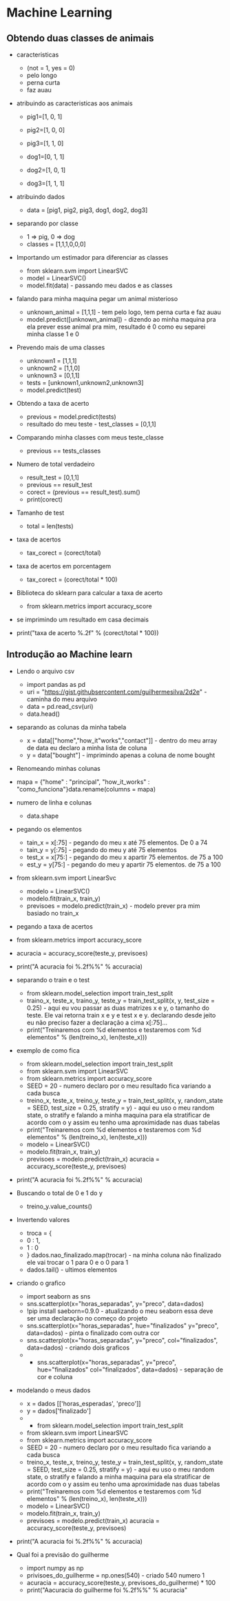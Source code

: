 # Machine Learning
## Obtendo duas classes de animais 
- caracteristicas
   - (not = 1, yes = 0)
    - pelo longo
    - perna curta
    - faz auau
- atribuindo as caracteristicas aos animais
  - pig1=[1, 0, 1]
  - pig2=[1, 0, 0]
  - pig3=[1, 1, 0]

  - dog1=[0, 1, 1]
  - dog2=[1, 0, 1]
  - dog3=[1, 1, 1]

- atribuindo dados
  - data = [pig1, pig2, pig3, dog1, dog2, dog3]
- separando por classe
  - 1 => pig, 0 => dog
  - classes = [1,1,1,0,0,0]

- Importando um estimador para diferenciar as classes
  - from sklearn.svm import LinearSVC
  - model = LinearSVC()
  - model.fit(data) - passando meu dados e as classes

- falando para minha maquina pegar um animal misterioso
  - unknown_animal = [1,1,1] - tem pelo logo, tem perna curta e faz auau
  - model.predict([unknown_animal]) - dizendo ao minha maquina pra ela prever esse animal pra mim, resultado é 0 como eu separei minha classe 1 e 0

- Prevendo mais de uma classes
  - unknown1 = [1,1,1]
  - unknown2 = [1,1,0]
  - unknown3 = [0,1,1]
  - tests = [unknown1,unknown2,unknown3]
  - model.predict(test) 

- Obtendo a taxa de acerto
  -  previous = model.predict(tests)  
  -  resultado do meu teste - test_classes =  [0,1,1]

- Comparando minha classes com meus teste_classe
  - previous == tests_classes

- Numero de total verdadeiro
  - result_test =  [0,1,1]
  - previous == result_test
  - corect = (previous == result_test).sum()
  - print(corect)

- Tamanho de test
  - total = len(tests)

- taxa de acertos 
  - tax_corect = (corect/total)

- taxa de acertos em porcentagem
  - tax_corect = (corect/total * 100) 

- Biblioteca do sklearn para calcular a taxa de acerto
  - from sklearn.metrics import accuracy_score
 
 - se imprimindo um resultado em casa decimais
  - print("taxa de acerto %.2f" % (corect/total * 100))

## Introdução ao Machine learn
- Lendo o arquivo csv
  - import pandas as pd
  - uri = "https://gist.githubsercontent.com/guilhermesilva/2d2e" - caminha do meu arquivo 
  - data = pd.read_csv(uri)
  - data.head()

- separando as colunas da minha tabela
  - x = data[["home","how_it"works","contact"]] - dentro do meu array de data eu declaro a minha lista de coluna
  - y = data["bought"] - imprimindo apenas a coluna de nome bought

- Renomeando minhas colunas
 - mapa = {"home" : "principal", "how_it_works" : "como_funciona"}data.rename(columns = mapa)

- numero de linha e colunas
  - data.shape 

- pegando os elementos
  - tain_x = x[:75] - pegando do meu x até 75 elementos. De 0 a 74
  - tain_y = y[:75] - pegando do meu y até 75 elementos
  - test_x = x[75:] - pegando do meu x apartir 75 elementos. de 75 a 100
  - est_y = y[75:] - pegando do meu y apartir 75 elementos. de 75 a 100

- from sklearn.svm import LinearSvc
  - modelo = LinearSVC()
  - modelo.fit(train_x, train_y)
  - previsoes = modelo.predict(train_x) - modelo prever pra mim basiado no train_x

- pegando a taxa de acertos
 - from sklearn.metrics import accuracy_score
 - acuracia = accuracy_score(teste_y, previsoes)
 - print("A acuracia foi %.2f%%" % accuracia)

- separando o train e o test
  - from sklearn.model_selection import train_test_split
  - traino_x, teste_x, traino_y, teste_y = train_test_split(x, y, test_size = 0.25) - aqui eu vou passar as duas matrizes x e y, o tamanho do teste. Ele vai retorna train x e y e test x e y. declarando desde jeito eu não preciso fazer a declaração a cima x[:75]...
  - print("Treinaremos com %d elementos e testaremos com %d elementos" % (len(treino_x), len(teste_x)))

- exemplo de como fica
  - from sklearn.model_selection import train_test_split
  - from sklearn.svm import LinearSVC
  - from sklearn.metrics import accuracy_score
  - SEED = 20 - numero declaro por o meu resultado fica variando a cada busca
  - treino_x, teste_x, treino_y, teste_y = train_test_split(x, y, random_state = SEED, test_size = 0.25, stratify = y) - aqui eu uso o meu random state, o stratify e falando a minha maquina para ela stratificar de acordo com o y assim eu tenho uma aproximidade nas duas tabelas
  - print("Treinaremos com %d elementos e testaremos com %d elementos" % (len(treino_x), len(teste_x)))
  - modelo = LinearSVC()
  - modelo.fit(train_x, train_y)
  - previsoes = modelo.predict(train_x)
  acuracia = accuracy_score(teste_y, previsoes)
 - print("A acuracia foi %.2f%%" % accuracia)

- Buscando o total de 0 e 1 do y
  - treino_y.value_counts()

- Invertendo valores
  - troca = {
  - 0 : 1,
  - 1 : 0
  - } dados.nao_finalizado.map(trocar) - na minha coluna não finalizado ele vai trocar o 1 para 0 e o 0 para 1
  - dados.tail() - ultimos elementos

- criando o grafico
  - import seaborn as sns
  - sns.scatterplot(x="horas_separadas", y="preco", data=dados)
  - !pip install saeborn=0.9.0 - atualizando o meu seaborn essa deve ser uma declaração no começo do projeto
   - sns.scatterplot(x="horas_separadas", hue="finalizados" y="preco", data=dados) - pinta o finalizado com outra cor
   - sns.scatterplot(x="horas_separadas", y="preco", col="finalizados", data=dados) - criando dois graficos
   - - sns.scatterplot(x="horas_separadas", y="preco", hue="finalizados" col="finalizados", data=dados) - separação de cor e coluna
   
- modelando o meus dados
  - x = dados [['horas_esperadas', 'preco']]
  - y = dados['finalizado']
  -  - from sklearn.model_selection import train_test_split
  - from sklearn.svm import LinearSVC
  - from sklearn.metrics import accuracy_score
  - SEED = 20 - numero declaro por o meu resultado fica variando a cada busca
  - treino_x, teste_x, treino_y, teste_y = train_test_split(x, y, random_state = SEED, test_size = 0.25, stratify = y) - aqui eu uso o meu random state, o stratify e falando a minha maquina para ela stratificar de acordo com o y assim eu tenho uma aproximidade nas duas tabelas
  - print("Treinaremos com %d elementos e testaremos com %d elementos" % (len(treino_x), len(teste_x)))
  - modelo = LinearSVC()
  - modelo.fit(train_x, train_y)
  - previsoes = modelo.predict(train_x)
  acuracia = accuracy_score(teste_y, previsoes)
 - print("A acuracia foi %.2f%%" % accuracia)

- Qual foi a previsão do guilherme
  - import numpy as np
  - privisoes_do_guilherme = np.ones(540) - criado 540 numero 1
  - acuracia = accuracy_score(teste_y, previsoes_do_guilherme) * 100
  - print("Aacuracia do guilherme foi %.2f%%" % acuracia"
